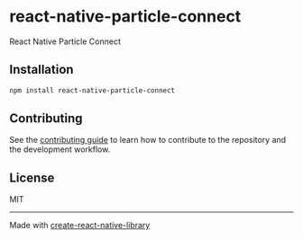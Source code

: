 # react-native-particle-connect

React Native Particle Connect

## Installation

```sh
npm install react-native-particle-connect
```


## Contributing

See the [contributing guide](CONTRIBUTING.md) to learn how to contribute to the repository and the development workflow.

## License

MIT

---

Made with [create-react-native-library](https://github.com/callstack/react-native-builder-bob)
